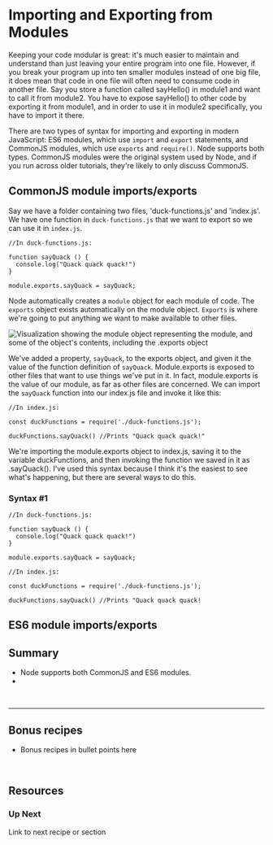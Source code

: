 # Importing and Exporting from Modules

Keeping your code modular is great: it's much easier to maintain and understand than just leaving your entire program into one file. However, if you break your program up into ten smaller modules instead of one big file, it does mean that code in one file will often need to consume code in another file. Say you store a function called sayHello() in module1 and want to call it from module2. You have to expose sayHello() to other code by exporting it from module1, and in order to use it in module2 specifically, you have to import it there.

There are two types of syntax for importing and exporting in modern JavaScript: ES6 modules, which use `import` and `export` statements, and CommonJS modules, which use `exports` and `require()`. Node supports both types. CommonJS modules were the original system used by Node, and if you run across older tutorials, they're likely to only discuss CommonJS. 

## CommonJS module imports/exports

Say we have a folder containing two files, 'duck-functions.js' and 'index.js'. We have one function in `duck-functions.js` that we want to export so we can use it in `index.js`. 

```
//In duck-functions.js:

function sayQuack () {
  console.log("Quack quack quack!")
}

module.exports.sayQuack = sayQuack;
```

Node automatically creates a `module` object for each module of code. The `exports` object exists automatically on the module object. `Exports` is where we're going to put anything we want to make available to other files. 

![Visualization showing the module object representing the module, and some of the object's contents, including the .exports object](https://github.com/user-attachments/assets/3ba7d78f-d5f5-4944-aa86-27bb29056c72)


We've added a property, `sayQuack`, to the exports object, and given it the value of the function definition of `sayQuack`. Module.exports is exposed to other files that want to use things we've put in it. In fact, module.exports is the value of our module, as far as other files are concerned. We can import the `sayQuack` function into our index.js file and invoke it like this:

```
//In index.js:

const duckFunctions = require('./duck-functions.js');

duckFunctions.sayQuack() //Prints "Quack quack quack!"
```

We're importing the module.exports object to index.js, saving it to the variable duckFunctions, and then invoking the function we saved in it as .sayQuack(). I've used this syntax because I think it's the easiest to see what's happening, but there are several ways to do this.

### Syntax #1


```
//In duck-functions.js:

function sayQuack () {
  console.log("Quack quack quack!")
}

module.exports.sayQuack = sayQuack;
```

```
//In index.js:

const duckFunctions = require('./duck-functions.js');

duckFunctions.sayQuack() //Prints "Quack quack quack!
```







## ES6 module imports/exports


## Summary 
* Node supports both CommonJS and ES6 modules.
* 

&nbsp;

___

## Bonus recipes

* Bonus recipes in bullet points here

 &nbsp;

## Resources

### Up Next

Link to next recipe or section
